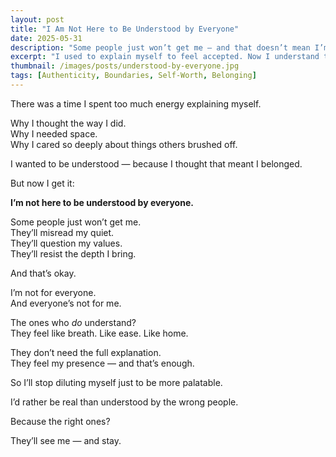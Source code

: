 ```yaml
---
layout: post
title: "I Am Not Here to Be Understood by Everyone"
date: 2025-05-31
description: "Some people just won’t get me — and that doesn’t mean I’m wrong."
excerpt: "I used to explain myself to feel accepted. Now I understand that being misunderstood by some is a sign I’m finally being true to myself."
thumbnail: /images/posts/understood-by-everyone.jpg
tags: [Authenticity, Boundaries, Self-Worth, Belonging]
---
```


There was a time I spent too much energy explaining myself.

Why I thought the way I did.  
Why I needed space.  
Why I cared so deeply about things others brushed off.

I wanted to be understood — because I thought that meant I belonged.

But now I get it:

**I’m not here to be understood by everyone.**

Some people just won’t get me.  
They’ll misread my quiet.  
They’ll question my values.  
They’ll resist the depth I bring.

And that’s okay.

I’m not for everyone.  
And everyone’s not for me.

The ones who *do* understand?  
They feel like breath. Like ease. Like home.

They don’t need the full explanation.  
They feel my presence — and that’s enough.

So I’ll stop diluting myself just to be more palatable.

I’d rather be real than understood by the wrong people.

Because the right ones?

They’ll see me — and stay.
